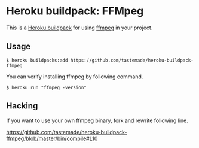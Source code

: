Heroku buildpack: FFMpeg
=======================

This is a [Heroku buildpack](http://devcenter.heroku.com/articles/buildpacks) for using [ffmpeg](http://www.ffmpeg.org/) in your project.  

Usage
-----

    $ heroku buildpacks:add https://github.com/tastemade/heroku-buildpack-ffmpeg

You can verify installing ffmpeg by following command.

    $ heroku run "ffmpeg -version"

Hacking
-------
If you want to use your own ffmpeg binary, fork and rewrite following line.

https://github.com/tastemade/heroku-buildpack-ffmpeg/blob/master/bin/compile#L10
